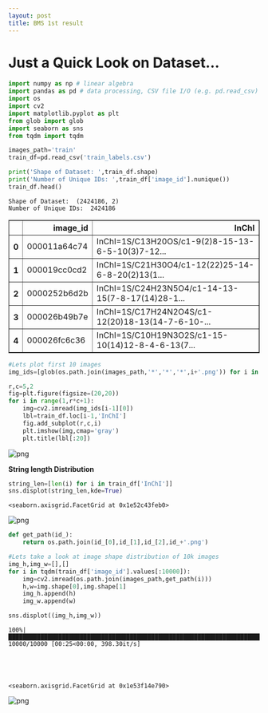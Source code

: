 ```yaml
---
layout: post
title: BMS 1st result
---
```


# Just a Quick Look on Dataset...



```python
import numpy as np # linear algebra
import pandas as pd # data processing, CSV file I/O (e.g. pd.read_csv)
import os
import cv2
import matplotlib.pyplot as plt
from glob import glob
import seaborn as sns
from tqdm import tqdm
```


```python
images_path='train'
train_df=pd.read_csv('train_labels.csv')
```


```python
print('Shape of Dataset: ',train_df.shape)
print('Number of Unique IDs: ',train_df['image_id'].nunique())
train_df.head()

```

    Shape of Dataset:  (2424186, 2)
    Number of Unique IDs:  2424186
    




<div>
<style scoped>
    .dataframe tbody tr th:only-of-type {
        vertical-align: middle;
    }

    .dataframe tbody tr th {
        vertical-align: top;
    }

    .dataframe thead th {
        text-align: right;
    }
</style>
<table border="1" class="dataframe">
  <thead>
    <tr style="text-align: right;">
      <th></th>
      <th>image_id</th>
      <th>InChI</th>
    </tr>
  </thead>
  <tbody>
    <tr>
      <th>0</th>
      <td>000011a64c74</td>
      <td>InChI=1S/C13H20OS/c1-9(2)8-15-13-6-5-10(3)7-12...</td>
    </tr>
    <tr>
      <th>1</th>
      <td>000019cc0cd2</td>
      <td>InChI=1S/C21H30O4/c1-12(22)25-14-6-8-20(2)13(1...</td>
    </tr>
    <tr>
      <th>2</th>
      <td>0000252b6d2b</td>
      <td>InChI=1S/C24H23N5O4/c1-14-13-15(7-8-17(14)28-1...</td>
    </tr>
    <tr>
      <th>3</th>
      <td>000026b49b7e</td>
      <td>InChI=1S/C17H24N2O4S/c1-12(20)18-13(14-7-6-10-...</td>
    </tr>
    <tr>
      <th>4</th>
      <td>000026fc6c36</td>
      <td>InChI=1S/C10H19N3O2S/c1-15-10(14)12-8-4-6-13(7...</td>
    </tr>
  </tbody>
</table>
</div>




```python
#Lets plot first 10 images
img_ids=[glob(os.path.join(images_path,'*','*','*',i+'.png')) for i in train_df['image_id'].values[:10]]
```


```python
r,c=5,2
fig=plt.figure(figsize=(20,20))
for i in range(1,r*c+1):
    img=cv2.imread(img_ids[i-1][0])
    lbl=train_df.loc[i-1,'InChI']
    fig.add_subplot(r,c,i)
    plt.imshow(img,cmap='gray')
    plt.title(lbl[:20])
```


    
![png](/2021-03-05/output_5_0.png)
    


**String length Distribution**


```python
string_len=[len(i) for i in train_df['InChI']]
sns.displot(string_len,kde=True)
```




    <seaborn.axisgrid.FacetGrid at 0x1e52c43feb0>




    
![png](/2021-03-05/output_7_1.png)
    



```python
def get_path(id_):
    return os.path.join(id_[0],id_[1],id_[2],id_+'.png')
```


```python
#Lets take a look at image shape distribution of 10k images
img_h,img_w=[],[]
for i in tqdm(train_df['image_id'].values[:10000]):
    img=cv2.imread(os.path.join(images_path,get_path(i)))
    h,w=img.shape[0],img.shape[1]
    img_h.append(h)
    img_w.append(w)

sns.displot((img_h,img_w))
```

    100%|█████████████████████████████████████████████████████████████████████████████████| 10000/10000 [00:25<00:00, 398.30it/s]
    




    <seaborn.axisgrid.FacetGrid at 0x1e53f14e790>




    
![png](/2021-03-05/output_9_2.png)
    



```python

```
